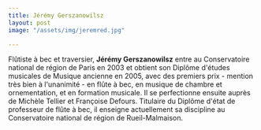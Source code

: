 ```yaml
---
title: Jérémy Gerszanowilsz
layout: post
image: "/assets/img/jeremred.jpg"

---
```

Flûtiste à bec et traversier, __Jérémy Gerszanowilsz__ entre au Conservatoire national de région de Paris en 2003 et obtient son Diplôme d'études musicales de Musique ancienne en 2005, avec des premiers prix - mention très bien à l'unanimité - en flûte à bec, en musique de chambre et ornementation, et en formation musicale. Il se perfectionne ensuite auprès de Michèle Tellier et Françoise Defours. Titulaire du Diplôme d'état de professeur de flûte à bec, il enseigne actuellement sa discipline au Conservatoire national de région de Rueil-Malmaison.